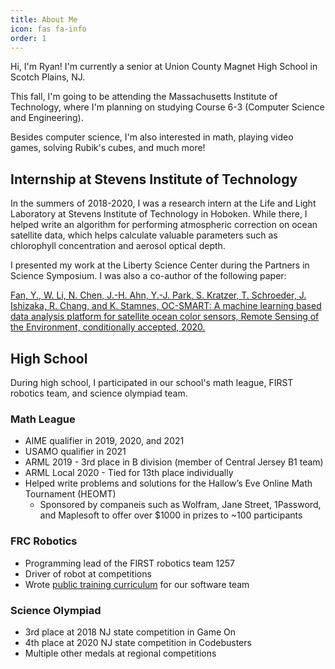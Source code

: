 ```yaml
---
title: About Me
icon: fas fa-info
order: 1
---
```


Hi, I'm Ryan! I'm currently a senior at Union County Magnet High School in Scotch Plains, NJ.

This fall, I'm going to be attending the Massachusetts Institute of Technology, where I'm planning on studying Course 6-3 (Computer Science and Engineering).

Besides computer science, I'm also interested in math, playing video games, solving Rubik's cubes, and much more!

## Internship at Stevens Institute of Technology

In the summers of 2018-2020, I was a research intern at the Life and Light Laboratory at Stevens Institute of Technology in Hoboken. While there, I helped write an algorithm for performing atmospheric correction on ocean satellite data, which helps calculate valuable parameters such as chlorophyll concentration and aerosol optical depth.

I presented my work at the Liberty Science Center during the Partners in Science Symposium. I was also a co-author of the following paper:

[Fan, Y., W. Li, N. Chen, J.-H. Ahn, Y.-J. Park, S. Kratzer, T. Schroeder, J. Ishizaka, R. Chang, and K. Stamnes, OC-SMART: 
A machine learning based data analysis platform for satellite ocean color sensors, Remote Sensing of the Environment, conditionally accepted, 2020.](https://www.sciencedirect.com/science/article/abs/pii/S003442572030609X)

## High School

During high school, I participated in our school's math league, FIRST robotics team, and science olympiad team.

### Math League

- AIME qualifier in 2019, 2020, and 2021
- USAMO qualifier in 2021
- ARML 2019 - 3rd place in B division (member of Central Jersey B1 team)
- ARML Local 2020 - Tied for 13th place individually
- Helped write problems and solutions for the Hallow’s Eve Online Math Tournament (HEOMT)
  - Sponsored by companeis such as Wolfram, Jane Street, 1Password, and Maplesoft to offer over $1000 in prizes to ~100 participants

### FRC Robotics

- Programming lead of the FIRST robotics team 1257
- Driver of robot at competitions
- Wrote [public training curriculum](https://frc1257.github.io/robotics-training/#/) for our software team

### Science Olympiad

- 3rd place at 2018 NJ state competition in Game On
- 4th place at 2020 NJ state competition in Codebusters
- Multiple other medals at regional competitions
